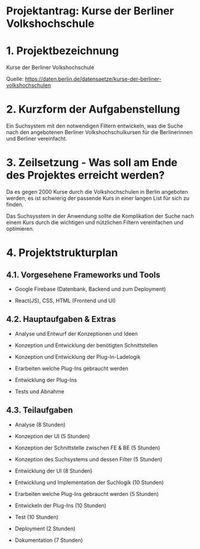 # Projektantrag: Kurse der Berliner Volkshochschule

# 1. Projektbezeichnung
Kurse der Berliner Volkshochschule
  
Quelle: https://daten.berlin.de/datensaetze/kurse-der-berliner-volkshochschulen

# 2. Kurzform der Aufgabenstellung
Ein Suchsystem mit den notwendigen Filtern entwickeln, was die Suche nach den angebotenen Berliner Volkshochschulkursen für die Berlinerinnen und Berliner vereinfacht.

# 3. Zeilsetzung - Was soll am Ende des Projektes erreicht werden?
Da es gegen 2000 Kurse durch die Volkshochschulen in Berlin angeboten werden, es ist schwierig der passende Kurs in einer langen List für sich zu finden.

Das Suchsysstem in der Anwendung sollte die Komplikation der Suche nach einem Kurs durch die wichtigen und nützlichen Filtern vereinfachen und optimieren.

# 4. Projektstrukturplan

## 4.1. Vorgesehene Frameworks und Tools

* Google Firebase (Datenbank, Backend und zum Deployment)

* React(JS), CSS, HTML (Frontend und UI) 

## 4.2. Hauptaufgaben & Extras

* Analyse und Entwurf der Konzeptionen und Ideen

* Konzeption und Entwicklung der benötigten Schnittstellen

* Konzeption und Entwicklung der Plug-In-Ladelogik

* Erarbeiten welche Plug-Ins gebraucht werden

* Entwicklung der Plug-Ins

* Tests und Abnahme 

## 4.3. Teilaufgaben

* Analyse (8 Stunden)

* Konzeption der UI (5 Stunden)

* Konzeption der Schnittstelle zwischen FE & BE (5 Stunden)

* Konzeption des Suchsystems und dessen Filter (5 Stunden)

* Entwicklung der UI (8 Stunden)

* Entwicklung und Implementation der Suchlogik (10 Stunden)

* Erarbeiten welche Plug-Ins gebraucht werden (5 Stunden)

* Entwickeln der Plug-Ins (10 Stunden)

* Test (10 Stunden)

* Deployment (2 Stunden)

* Dokumentation (7 Stunden)